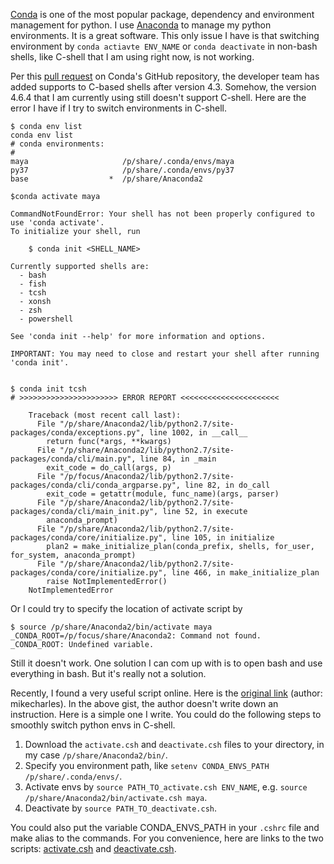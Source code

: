[Conda](https://conda.io/en/latest/) is one of the most popular package, dependency and environment management for python.
I use [Anaconda](https://www.anaconda.com/distribution/) to manage my python environments.
It is a great software.
This only issue I have is that switching environment by `conda actiavte ENV_NAME` or `conda deactivate` in non-bash shells, 
like C-shell that I am using right now, is not working.

Per this [pull request](https://github.com/conda/conda/pull/3175) on Conda's GitHub repository, the developer team has added supports to C-based shells after version 4.3.
Somehow, the version 4.6.4 that I am currently using still doesn't support C-shell.
Here are the error I have if I try to switch environments in C-shell.
```
$ conda env list
conda env list
# conda environments:
#
maya                     /p/share/.conda/envs/maya
py37                     /p/share/.conda/envs/py37
base                  *  /p/share/Anaconda2

$conda activate maya

CommandNotFoundError: Your shell has not been properly configured to use 'conda activate'.
To initialize your shell, run

    $ conda init <SHELL_NAME>

Currently supported shells are:
  - bash
  - fish
  - tcsh
  - xonsh
  - zsh
  - powershell

See 'conda init --help' for more information and options.

IMPORTANT: You may need to close and restart your shell after running 'conda init'.


$ conda init tcsh
# >>>>>>>>>>>>>>>>>>>>>> ERROR REPORT <<<<<<<<<<<<<<<<<<<<<<

    Traceback (most recent call last):
      File "/p/share/Anaconda2/lib/python2.7/site-packages/conda/exceptions.py", line 1002, in __call__
        return func(*args, **kwargs)
      File "/p/share/Anaconda2/lib/python2.7/site-packages/conda/cli/main.py", line 84, in _main
        exit_code = do_call(args, p)
      File "/p/focus/Anaconda2/lib/python2.7/site-packages/conda/cli/conda_argparse.py", line 82, in do_call
        exit_code = getattr(module, func_name)(args, parser)
      File "/p/share/Anaconda2/lib/python2.7/site-packages/conda/cli/main_init.py", line 52, in execute
        anaconda_prompt)
      File "/p/share/Anaconda2/lib/python2.7/site-packages/conda/core/initialize.py", line 105, in initialize
        plan2 = make_initialize_plan(conda_prefix, shells, for_user, for_system, anaconda_prompt)
      File "/p/share/Anaconda2/lib/python2.7/site-packages/conda/core/initialize.py", line 466, in make_initialize_plan
        raise NotImplementedError()
    NotImplementedError
```

Or I could try to specify the location of activate script by
```
$ source /p/share/Anaconda2/bin/activate maya
_CONDA_ROOT=/p/focus/share/Anaconda2: Command not found.
_CONDA_ROOT: Undefined variable.
```
Still it doesn't work. One solution I can com up with is to open bash and use everything in bash. But it's really not a solution.

Recently, I found a very useful script online. 
Here is the [original link](https://gist.github.com/mikecharles/f09486e884a0b41e1e8f) (author: mikecharles).
In the above gist, the author doesn't write down an instruction.
Here is a simple one I write.
You could do the following steps to smoothly switch python envs in C-shell.
1. Download the `activate.csh` and `deactivate.csh` files to your directory, in my case `/p/share/Anaconda2/bin/`.
2. Specify you environment path, like `setenv CONDA_ENVS_PATH /p/share/.conda/envs/`.
3. Activate envs by `source PATH_TO_activate.csh ENV_NAME`, e.g. `source /p/share/Anaconda2/bin/activate.csh maya`.
4. Deactivate by `source PATH_TO_deactivate.csh`.

You could also put the variable CONDA_ENVS_PATH in your `.cshrc` file and make alias to the commands.
For you convenience, here are links to the two scripts: [activate.csh](/assets/files/activate.csh) and [deactivate.csh](/assets/files/deactivate.csh).
